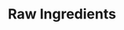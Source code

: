 ---
layout: place
title: "Raw Ingredients"
permalink: /georgia/tybee-island/raw-ingredients.html
stateAbbr: GA
stateName: Georgia
cityName: Tybee Island
seo:
  name: "Raw Ingredients"
  type: Restaurant
  links: http://rawtybee.com/
description: "Hip sushi restaurant with a graffitied blackboard making sashimi, nigiri & custom-made rolls. Looking for sushi in Tybee Island, Georgia? Check out Raw Ingre..."
place_id: ChIJqYFH4qV_-4gR__CS_4cmTbk
photos:
  - name: >-
      places/ChIJqYFH4qV_-4gR__CS_4cmTbk/photos/AeeoHcJRYAReeFAWREvQjym7MZAb3tYUELu-ZohPM6W6xRwt_a1vl9kdE4UrmzKopa8qPzui7-XYlYd2xaPWVhxgXSmZhhXgU5Kj0-V60RHz0y-uAMtM0jERHPxNnQO1R-VCnldauGHZ2mNEcI4vh5q-BuVjMSxoJjSwG-3X0HYUSP2jsDTJLxKlu6xQs0qQcAwJ1-WQdb1JyD9BVqiQuYzo_9ZWdSKT3ZMUkUdYF5Caec9leCeaTTAgzVKSn01zYY0g7PGiM6S3glmWaD7gvviekCFdvT0lYYT_ZCDUq_jwzjWi9O3OdXTgI13izIRGAfMduoh1CtIKOzSjxFjdre_MxVlYFn5QecljoGYjmXaz2DEtztZR94pvuvO0pTy2wqq72A4vVOKdhXgYB4RVY9TVkYxOBuzdiXu-VL-5ViRXCZxSy_5z
    widthPx: 4032
    heightPx: 3024
    authorAttributions:
      - displayName: Ryan
        uri: https://maps.google.com/maps/contrib/103297290275125705341
        photoUri: >-
          https://lh3.googleusercontent.com/a-/ALV-UjWyz3MNSfLQMxzZOA7godFA_YUfKIB2piXSR0gnYJwB8g0tpDs4yQ=s100-p-k-no-mo
    flagContentUri: >-
      https://www.google.com/local/imagery/report/?cb_client=maps_api_places.places_api&image_key=!1e10!2sCIHM0ogKEICAgIDW0f7mhwE&hl=en-US
    googleMapsUri: >-
      https://www.google.com/maps/place//data=!3m4!1e2!3m2!1sCIHM0ogKEICAgIDW0f7mhwE!2e10!4m2!3m1!1s0x88fb7fa5e24781a9:0xb94d2687ff92f0ff
  - name: >-
      places/ChIJqYFH4qV_-4gR__CS_4cmTbk/photos/AeeoHcJuOdMtm73parTrMvek1k4pZj-3j3q0qk5GtPRfVhs5disJxldF2N2_N7-3tZCO7m29ig5rzIPjUM0CAjH60ZqevmDLUp9jWneEFL_f2pYxNtqZroCobPjre6S70H9aGsHV6YR4HCQ5CMQpAOtLEOk_75uBNaiFMFPqwCTPzMV-y2ZN5W2RK5UbsbzR_szQXCdtY1kmt4f_OOMTw5Y3K0_6U2LxJKPPf98ySwvePCYILaDNGRzfUjFZlulEgBx5DC9jZYi5Mu6R80VQK__dQQtqvkf8d92YLrcDVhTgTxDIDolEg1mELLAc3nDF0L3RNNUhKFA5LJQahh_Tv78FqtbhpO183mf-EbfMSCo_brV9TMNPGIfwRgCy7LIcgCsdW7V0wvHaBjB8ZpQMs-ARSvUDovcVat0mDiwoMoBac4DpRA
    widthPx: 4032
    heightPx: 2268
    authorAttributions:
      - displayName: Angela Knotts
        uri: https://maps.google.com/maps/contrib/110481769483373630863
        photoUri: >-
          https://lh3.googleusercontent.com/a-/ALV-UjVHY5K7Jxr7oab5ht7__o74OoEoM1uGzDWqz_f1MYjvtrwea_SwMw=s100-p-k-no-mo
    flagContentUri: >-
      https://www.google.com/local/imagery/report/?cb_client=maps_api_places.places_api&image_key=!1e10!2sCIHM0ogKEICAgIC4x6myBQ&hl=en-US
    googleMapsUri: >-
      https://www.google.com/maps/place//data=!3m4!1e2!3m2!1sCIHM0ogKEICAgIC4x6myBQ!2e10!4m2!3m1!1s0x88fb7fa5e24781a9:0xb94d2687ff92f0ff
  - name: >-
      places/ChIJqYFH4qV_-4gR__CS_4cmTbk/photos/AeeoHcKEeslBgMUZp3jRwO-EpzysvlDGrKKiYWB4QRk8ZIQM1EaRdUTvncpsy0b2gSOizP_IYDf6QZ3Mmj9pCoYu7Z_PJmlAYEoNAjwOUvbtnHEOPHQM5W-nvLsfqEYRqA0tsA12x07f7ES2HqEdX2B-2dqZ0Qn9VObu_OPHR11nFnRzsywhK8Ifl6eeSkWVuO_u4ka3KaKeK6VdpE1iGRU9gj2T3CnY1z61HtUQWAy9HimLr1pO_O98zPhdR4StFsB8Qg778F758jfsASfN7q_VZ0YsV_FMimh1i7jA9AlK5280Uo4Rz5mYVOwjFosJFSP5lE4ZRMCXZxpVPCOH6Y08oYLjdk17HyaLVqH64OD7_sBlBkou8q_ggztxDdODCAIaSaRKmy97Q02PAh_DJ8AC5UOMt-kwmubmiAuPZg1JCnfEPQ
    widthPx: 4000
    heightPx: 3000
    authorAttributions:
      - displayName: 90justinl
        uri: https://maps.google.com/maps/contrib/109803854505860919825
        photoUri: >-
          https://lh3.googleusercontent.com/a-/ALV-UjWlJ8sOJlw6nvROhikKJfKx1CBoGxGao4E22U4g8JPUcJ9nCPGY=s100-p-k-no-mo
    flagContentUri: >-
      https://www.google.com/local/imagery/report/?cb_client=maps_api_places.places_api&image_key=!1e10!2sCIHM0ogKEICAgMDwkO7nLA&hl=en-US
    googleMapsUri: >-
      https://www.google.com/maps/place//data=!3m4!1e2!3m2!1sCIHM0ogKEICAgMDwkO7nLA!2e10!4m2!3m1!1s0x88fb7fa5e24781a9:0xb94d2687ff92f0ff
  - name: >-
      places/ChIJqYFH4qV_-4gR__CS_4cmTbk/photos/AeeoHcLwrT6UJn0kxIgBBqlMp0aPbHVfs-oD4q0xL509LDWrpX_CLscsITgyvYph5EuKUKeaD7d6TjmA7fPJoPLIP_bKxpn5_MpSSwqk1pEk0usxkXM0UpXWCGKfZCKHPOqXYxgt12b4RfspTrOVJHFFImg3OMtjHZx2SwGXiS8QtrrMppcU8BezOlTSli_N0QhZzIWzPs3sWuE56gbBSxYpbHdSOt5s0arKt-4kAUf01tHnFE7QVNxkCdlntpkuuZL0jmBK7V7dRhUa0x-VuKfj4OoZ7EJp0Kr-gtkrL_SCnrAeQA
    widthPx: 4192
    heightPx: 2359
    authorAttributions:
      - displayName: Raw Ingredients
        uri: https://maps.google.com/maps/contrib/107020042412437536044
        photoUri: >-
          https://lh3.googleusercontent.com/a-/ALV-UjUMty29_jU-2wXndfV9bJSE8jQygC9-TkIUPNhCR4Op13xJ5sl5=s100-p-k-no-mo
    flagContentUri: >-
      https://www.google.com/local/imagery/report/?cb_client=maps_api_places.places_api&image_key=!1e10!2sAF1QipPtduAiOsMPzHk2vd2Kis8tiOsjEg-VbjjXlRho&hl=en-US
    googleMapsUri: >-
      https://www.google.com/maps/place//data=!3m4!1e2!3m2!1sAF1QipPtduAiOsMPzHk2vd2Kis8tiOsjEg-VbjjXlRho!2e10!4m2!3m1!1s0x88fb7fa5e24781a9:0xb94d2687ff92f0ff
  - name: >-
      places/ChIJqYFH4qV_-4gR__CS_4cmTbk/photos/AeeoHcLb_mt9GSyxWUaQ4TchZ-hI1V6qjijIr4hcaZ92v1_AnMkkcJ4ORjuy9j9S4Yk8pn0Q4tGeOI-gi3ztQwqSauF9sKaMoY1AB5KwKdr9EX__bM1JATFn_FVcw0QtF39TOfWrJu82lQOul7jrf4V1ncifccc9drSfkdgz-6iENXDAyxomG2ddlxojvlv3NQ0WgYOR4mQ597aY5HImTb2cJ9luLKZVTHPeCp9ZOH1V1pYpsDr1UGeoTFb0aNyjcGJbIWYWcSd0AMcq0a0ChoHvPBcDZzU-30eM-MvkOV3M5s79BN2e_OxLnaWottvZ2KvQGYJFGKRhh964INnjGN5vbr1xPH9Vmnjmk7OCZipNZotsDokyqmo-tgQqlRbtNJvNVLAk3Ev02ryA3ZdIyqFxX3ug0lExWivnoaHw5LcLM1pt0WPt
    widthPx: 4000
    heightPx: 3000
    authorAttributions:
      - displayName: 90justinl
        uri: https://maps.google.com/maps/contrib/109803854505860919825
        photoUri: >-
          https://lh3.googleusercontent.com/a-/ALV-UjWlJ8sOJlw6nvROhikKJfKx1CBoGxGao4E22U4g8JPUcJ9nCPGY=s100-p-k-no-mo
    flagContentUri: >-
      https://www.google.com/local/imagery/report/?cb_client=maps_api_places.places_api&image_key=!1e10!2sCIHM0ogKEICAgMDwkO7nzAE&hl=en-US
    googleMapsUri: >-
      https://www.google.com/maps/place//data=!3m4!1e2!3m2!1sCIHM0ogKEICAgMDwkO7nzAE!2e10!4m2!3m1!1s0x88fb7fa5e24781a9:0xb94d2687ff92f0ff
  - name: >-
      places/ChIJqYFH4qV_-4gR__CS_4cmTbk/photos/AeeoHcIVXxbYDic_XhCCq9CmbR5IN2ciJz_p7r4DgpfZgEe1vmDi5eeaJMePGOKlJcu2GujqAQnj-9-Gr4HDLkc-THCN6dnuTcWyWP2MU6I6nFl0j6wBZA-jjPKyryjpGIjPRGlelaNaMDyHj70JuXgnaeG4DClTlLGLZUe_9DOYxH2d-CB7L7Q6MHVCTNjyYUC3RG8xiVEf_7dmn3DvWLnm0eF2Qogkj_yedmDZdOgc5jtM-f8Pz_BWurMgTQC4HnELqwSypRsad5c4Nv-M3J1jmdq1z8DAUnJrNSTMuK0ovuvUQGe6V6hnM_JkJS0arnbkoi_Hz5O7sO_JbDY5wKtJ-bG-NeYTIA3ri7amo475m_VjRo56WtNDRiXicoMCV9FOM21SqcAbvEA5nwvR1YJfHn520R9Jr98wN6wJitD2fQHqVc4
    widthPx: 4032
    heightPx: 3024
    authorAttributions:
      - displayName: Tannah Greenwood
        uri: https://maps.google.com/maps/contrib/114331296690978270059
        photoUri: >-
          https://lh3.googleusercontent.com/a/ACg8ocKYxgTzQsbXfQoYjBbeQiUOySqHP2Et4RylFDts94hdvO3gnkA=s100-p-k-no-mo
    flagContentUri: >-
      https://www.google.com/local/imagery/report/?cb_client=maps_api_places.places_api&image_key=!1e10!2sCIHM0ogKEICAgIDbw5yMvQE&hl=en-US
    googleMapsUri: >-
      https://www.google.com/maps/place//data=!3m4!1e2!3m2!1sCIHM0ogKEICAgIDbw5yMvQE!2e10!4m2!3m1!1s0x88fb7fa5e24781a9:0xb94d2687ff92f0ff
  - name: >-
      places/ChIJqYFH4qV_-4gR__CS_4cmTbk/photos/AeeoHcJkTuvp0qHt0uJkoUNUjZ7Na-DwYCEeSlM2yMPJYN39U7J2HGHaIvJIQSIKGjGpdRHNLxyOaFIyJKO3yKvQQNfJzdvUf5qZnmZj88n8TilHNWBW03u03NLC2cg2T-3fWC02wBiT_t2gil4Nenz_6pmBt8XZBYuES5jdXkFs9kZGmcXReklF_SQ2YGTSw2jMQTIZVP8HtmKJIBRuChQZEOJLuBx0u1iC4cH6gPKCfVgkK80h4brz2zCqpr8SCLphokaB19hPu8ZBwxw7zUN0y9bQrltikfKyc12pis9gPQw9NHSXpOjCA9Nf60by3qVFASWv491hJXWFyYXfhxZEgq2mvw3SFWuA8q3VojLU7pXk4or2Gqvk3xAkYUdlcRNdhXA7PZ8K8YgXRxn8yvdZVS9krSPX80rWPBuP-FErKsQtqlnM
    widthPx: 4800
    heightPx: 3600
    authorAttributions:
      - displayName: Mike Stanford (Paw Paw Mikey)
        uri: https://maps.google.com/maps/contrib/107752947318714010976
        photoUri: >-
          https://lh3.googleusercontent.com/a-/ALV-UjU2-dM3AxS3fk0YVB_SrHdwv4Lcp9JMbIZ9VI4NDUnNW-XylUnx=s100-p-k-no-mo
    flagContentUri: >-
      https://www.google.com/local/imagery/report/?cb_client=maps_api_places.places_api&image_key=!1e10!2sCIHM0ogKEICAgICrzZPnlwE&hl=en-US
    googleMapsUri: >-
      https://www.google.com/maps/place//data=!3m4!1e2!3m2!1sCIHM0ogKEICAgICrzZPnlwE!2e10!4m2!3m1!1s0x88fb7fa5e24781a9:0xb94d2687ff92f0ff
  - name: >-
      places/ChIJqYFH4qV_-4gR__CS_4cmTbk/photos/AeeoHcL3lrb_KQPdHm1lnAOVQkZ6ym77RTLz26UU-M_T5f47LvxfKOoYOAI3XuJURCfmcXemVWbxh1MLSgTnYvb4vdIbuuiKp1C5Z_YhiiI5cI7cT9i1plYPTzt-vV5Ukes_6RrXBTYmlDvOJAmfrOxDJFXHqHCD409fAf9aFjMu_yBMH-yB05ygRI2qNB20JZOBXIHIlS9tSFDpy_Ph3MlHa0xV3_o3M3mguKWmh18akO_e6-RDI464AMk54IhqlL0k-0SvbnC1k9nbcJKKPjVN17mIAsZt6cWRR5jatedeo-to0UB6Ddzx4Uoss6Nob_CTmqM5gh925iRGo1ywllWga1o_apoBzyOb8nDhs9M0CYy7JAgfzPiIeT_VFQcR14EJ9DliG-z8pbNLA9X0XATdyFHoRkbXQ87bLDMrmm2-Cmg_D1s
    widthPx: 4032
    heightPx: 3024
    authorAttributions:
      - displayName: Danielle Wheeler
        uri: https://maps.google.com/maps/contrib/105009393955821898520
        photoUri: >-
          https://lh3.googleusercontent.com/a-/ALV-UjWVk1Pjforhr87hLqCM6qpzo14N-0PCEIrZqxiK7ROsw-4zzzEX=s100-p-k-no-mo
    flagContentUri: >-
      https://www.google.com/local/imagery/report/?cb_client=maps_api_places.places_api&image_key=!1e10!2sCIHM0ogKEICAgIDdj9HdrQE&hl=en-US
    googleMapsUri: >-
      https://www.google.com/maps/place//data=!3m4!1e2!3m2!1sCIHM0ogKEICAgIDdj9HdrQE!2e10!4m2!3m1!1s0x88fb7fa5e24781a9:0xb94d2687ff92f0ff
  - name: >-
      places/ChIJqYFH4qV_-4gR__CS_4cmTbk/photos/AeeoHcKtHo4xAXaw_4dBksDNtwNxojhl1SURA2jEi8iYJLX9BhR6-cLXWxUQS-RYSb41Kz-WzntDh91q6rhx_OM2LBGteNaXZg7uV5kojkW083nz46E9EASqniWEokD9yWiVmo2TBMEBvhNcaKzijHsUKJzfqyj4lF52oQFlZRd0usqbDQ_XobFbKXicIuhp5o2zzF19X1x-Riy73z2Iy1rT09srbf7ddWbKejG5HawdV_8kFqQcWBfbv7Z0llTIV6IRKDyBewUAwN1KJRytdXcVegYQFZNMlSDEkQvvpYaUOwfNA34oH-a8Z4crYZj1KJdxExhHOgV3Us-gJ2LZIRqAqDvmln67SnHFoW4p3WfoJ_3578zlsHnNuG25VHJtWA8m-BC0VZ-PaHEJ1I2k8q7U3c6nQS7XVjZuykqQoG2MkJOzoV0o
    widthPx: 4000
    heightPx: 2252
    authorAttributions:
      - displayName: Brian Burns
        uri: https://maps.google.com/maps/contrib/107012197366817526237
        photoUri: >-
          https://lh3.googleusercontent.com/a-/ALV-UjW7DxUmE1BnaEF1ttYHsQ3gBhMSJCwDSe4O5y-jNh4gTvdL2-PZ=s100-p-k-no-mo
    flagContentUri: >-
      https://www.google.com/local/imagery/report/?cb_client=maps_api_places.places_api&image_key=!1e10!2sCIHM0ogKEICAgIDr197W8QE&hl=en-US
    googleMapsUri: >-
      https://www.google.com/maps/place//data=!3m4!1e2!3m2!1sCIHM0ogKEICAgIDr197W8QE!2e10!4m2!3m1!1s0x88fb7fa5e24781a9:0xb94d2687ff92f0ff
  - name: >-
      places/ChIJqYFH4qV_-4gR__CS_4cmTbk/photos/AeeoHcJGAj5dBpta83ZcXdT3hPeCiXZtRjoRlwlX6TuGYbAVCSjL2SC-Ek-jvvIAPaqp_W5ElSeElEJ6tKkm1q9rAMu5MPgiZ650Yug0G8-4R_3ZWTS3IMKu0e6k-w2kQJ7N4u-gtT97minvA9rmkxn7pkGysKweC12nBuCqh8Bai2NIyA3eS7Ldeos_BYP6uoUQQkqB0cRGyk13XTArcKr-HspQSmR6jNW7_mX60lRfyhA1Ywf2Yg_PKXcjdN80XRi7Jgsfl5CVWTT6zU_H8s84i1O3Ps1kMtyhJJUpTlJ9umNwjODKH7kN90EYXVYTOuDFVJlparXyogR_lHMBL4XRv_8QNlXnTH3WcypFDiA0d0Cscw7QnncqDgxJEWTMju5s9LMvIzAytP5naN9-ogApH8wfnJv8KthAlLoT4b4LmmKbek0q
    widthPx: 3024
    heightPx: 3024
    authorAttributions:
      - displayName: tracie sanchez
        uri: https://maps.google.com/maps/contrib/105512893479349095397
        photoUri: >-
          https://lh3.googleusercontent.com/a-/ALV-UjUKMWH9FSuJG91VThiv7pl6JqDXWbsnJT8v--Xf8pG77DrViQ58vw=s100-p-k-no-mo
    flagContentUri: >-
      https://www.google.com/local/imagery/report/?cb_client=maps_api_places.places_api&image_key=!1e10!2sCIHM0ogKEICAgIC-q8OXuAE&hl=en-US
    googleMapsUri: >-
      https://www.google.com/maps/place//data=!3m4!1e2!3m2!1sCIHM0ogKEICAgIC-q8OXuAE!2e10!4m2!3m1!1s0x88fb7fa5e24781a9:0xb94d2687ff92f0ff
address: 18C Tybrisa St, Tybee Island, GA 31328, USA
street: 18C Tybrisa St
city: Tybee Island
state: GA
zip: '31328'
country: USA
neighborhood: null
latitude: '31.992389'
longitude: '-80.848792'
accessibility_options:
  wheelchairAccessibleParking: true
  wheelchairAccessibleEntrance: true
  wheelchairAccessibleRestroom: true
  wheelchairAccessibleSeating: true
business_status: OPERATIONAL
name: Raw Ingredients
google_maps_links:
  directionsUri: >-
    https://www.google.com/maps/dir//''/data=!4m7!4m6!1m1!4e2!1m2!1m1!1s0x88fb7fa5e24781a9:0xb94d2687ff92f0ff!3e0
  placeUri: https://maps.google.com/?cid=13352370835773649151
  writeAReviewUri: >-
    https://www.google.com/maps/place//data=!4m3!3m2!1s0x88fb7fa5e24781a9:0xb94d2687ff92f0ff!12e1
  reviewsUri: >-
    https://www.google.com/maps/place//data=!4m4!3m3!1s0x88fb7fa5e24781a9:0xb94d2687ff92f0ff!9m1!1b1
  photosUri: >-
    https://www.google.com/maps/place//data=!4m3!3m2!1s0x88fb7fa5e24781a9:0xb94d2687ff92f0ff!10e5
primary_type: Sushi Restaurant
opening_hours:
  regular: null
  current: null
secondary_opening_hours:
  regular:
    weekdayDescriptions: null
    type: null
  current:
    weekdayDescriptions: null
    type: null
phone: (912) 499-4178
price_level: PRICE_LEVEL_MODERATE
price_range: $10 &ndash; $20
rating: '4.7'
rating_count: 760
website: http://rawtybee.com/
reviews:
  - name: >-
      places/ChIJqYFH4qV_-4gR__CS_4cmTbk/reviews/ChZDSUhNMG9nS0VJQ0FnTUR3a083bmRBEAE
    relativePublishTimeDescription: 3 weeks ago
    rating: 5
    text:
      text: >-
        Very interesting place, but it will not disappoint. As you walk in, you
        walk to the counter to observe the menu and place your order. You are
        told to sit at any table and your food will be delivered to you. The
        service was quick, and the sushi was fresh and tasty. Not only that, but
        the rolls were quite filling! I also found it interesting that you can
        create your own rolls, bowls, and burritos. Would absolutely come back
        to try more of the menu!
      languageCode: en
    originalText:
      text: >-
        Very interesting place, but it will not disappoint. As you walk in, you
        walk to the counter to observe the menu and place your order. You are
        told to sit at any table and your food will be delivered to you. The
        service was quick, and the sushi was fresh and tasty. Not only that, but
        the rolls were quite filling! I also found it interesting that you can
        create your own rolls, bowls, and burritos. Would absolutely come back
        to try more of the menu!
      languageCode: en
    authorAttribution:
      displayName: 90justinl
      uri: https://www.google.com/maps/contrib/109803854505860919825/reviews
      photoUri: >-
        https://lh3.googleusercontent.com/a-/ALV-UjWlJ8sOJlw6nvROhikKJfKx1CBoGxGao4E22U4g8JPUcJ9nCPGY=s128-c0x00000000-cc-rp-mo-ba4
    publishTime: '2025-03-22T18:47:00.933755Z'
    flagContentUri: >-
      https://www.google.com/local/review/rap/report?postId=ChZDSUhNMG9nS0VJQ0FnTUR3a083bmRBEAE&d=17924085&t=1
    googleMapsUri: >-
      https://www.google.com/maps/reviews/data=!4m6!14m5!1m4!2m3!1sChZDSUhNMG9nS0VJQ0FnTUR3a083bmRBEAE!2m1!1s0x88fb7fa5e24781a9:0xb94d2687ff92f0ff
  - name: >-
      places/ChIJqYFH4qV_-4gR__CS_4cmTbk/reviews/ChZDSUhNMG9nS0VJQ0FnTUNJOGQ2T0VBEAE
    relativePublishTimeDescription: a week ago
    rating: 5
    text:
      text: >-
        Excellent sushi that could easily compete in any metropolitan US city! A
        serious splendid surprise! The service and staff were professional and
        knowledgeable. The gentlemen were personable and friendly to speak with
        about the area. The beer selection was great! Note to parents: if you’re
        looking for something other than corn dogs and fried food, look no
        further. Healthy options for picky eaters.
      languageCode: en
    originalText:
      text: >-
        Excellent sushi that could easily compete in any metropolitan US city! A
        serious splendid surprise! The service and staff were professional and
        knowledgeable. The gentlemen were personable and friendly to speak with
        about the area. The beer selection was great! Note to parents: if you’re
        looking for something other than corn dogs and fried food, look no
        further. Healthy options for picky eaters.
      languageCode: en
    authorAttribution:
      displayName: Jacob Myers
      uri: https://www.google.com/maps/contrib/112282642340478676480/reviews
      photoUri: >-
        https://lh3.googleusercontent.com/a-/ALV-UjXPhqp9pXRFoqakL7zXybTyLRPczp4sIqQZ1yVNczdgmPolwJo=s128-c0x00000000-cc-rp-mo
    publishTime: '2025-04-02T23:01:17.779358Z'
    flagContentUri: >-
      https://www.google.com/local/review/rap/report?postId=ChZDSUhNMG9nS0VJQ0FnTUNJOGQ2T0VBEAE&d=17924085&t=1
    googleMapsUri: >-
      https://www.google.com/maps/reviews/data=!4m6!14m5!1m4!2m3!1sChZDSUhNMG9nS0VJQ0FnTUNJOGQ2T0VBEAE!2m1!1s0x88fb7fa5e24781a9:0xb94d2687ff92f0ff
  - name: >-
      places/ChIJqYFH4qV_-4gR__CS_4cmTbk/reviews/ChdDSUhNMG9nS0VJQ0FnTUNJbjlpODhBRRAB
    relativePublishTimeDescription: a week ago
    rating: 5
    text:
      text: >-
        Wonderful time at Raw today as first time visitors. We got the Tron
        roll, rainbow roll, and tuna tataki. We also got the lychee and Earl
        Grey bubble teas, which were delicious. Highly recommend for a
        refreshing meal after  beach day!
      languageCode: en
    originalText:
      text: >-
        Wonderful time at Raw today as first time visitors. We got the Tron
        roll, rainbow roll, and tuna tataki. We also got the lychee and Earl
        Grey bubble teas, which were delicious. Highly recommend for a
        refreshing meal after  beach day!
      languageCode: en
    authorAttribution:
      displayName: Lainey Upchurch
      uri: https://www.google.com/maps/contrib/110646853153101318098/reviews
      photoUri: >-
        https://lh3.googleusercontent.com/a-/ALV-UjXujt5GGNFeEx_s6AX6Wqy8elOU_1FSuU5yL_va1ZwHg-8hWLUm=s128-c0x00000000-cc-rp-mo-ba2
    publishTime: '2025-04-05T18:33:48.904401Z'
    flagContentUri: >-
      https://www.google.com/local/review/rap/report?postId=ChdDSUhNMG9nS0VJQ0FnTUNJbjlpODhBRRAB&d=17924085&t=1
    googleMapsUri: >-
      https://www.google.com/maps/reviews/data=!4m6!14m5!1m4!2m3!1sChdDSUhNMG9nS0VJQ0FnTUNJbjlpODhBRRAB!2m1!1s0x88fb7fa5e24781a9:0xb94d2687ff92f0ff
  - name: >-
      places/ChIJqYFH4qV_-4gR__CS_4cmTbk/reviews/ChZDSUhNMG9nS0VJQ0FnSUNyNklyMEFnEAE
    relativePublishTimeDescription: 9 months ago
    rating: 5
    text:
      text: >-
        This place is fantastic! Everything is so fresh and delicious! We loved
        how you can build your own sushi and bowls for everyones taste. The
        place was clean. They were all so nice as well. A rare find for sure.
      languageCode: en
    originalText:
      text: >-
        This place is fantastic! Everything is so fresh and delicious! We loved
        how you can build your own sushi and bowls for everyones taste. The
        place was clean. They were all so nice as well. A rare find for sure.
      languageCode: en
    authorAttribution:
      displayName: Jessica T
      uri: https://www.google.com/maps/contrib/111131791718438253158/reviews
      photoUri: >-
        https://lh3.googleusercontent.com/a-/ALV-UjU_j9lJk4ctPg3eFkmRv5XyE9wtOcxLxwbWC7QwB9EYiWjyVyDe=s128-c0x00000000-cc-rp-mo-ba3
    publishTime: '2024-07-03T18:42:47.443123Z'
    flagContentUri: >-
      https://www.google.com/local/review/rap/report?postId=ChZDSUhNMG9nS0VJQ0FnSUNyNklyMEFnEAE&d=17924085&t=1
    googleMapsUri: >-
      https://www.google.com/maps/reviews/data=!4m6!14m5!1m4!2m3!1sChZDSUhNMG9nS0VJQ0FnSUNyNklyMEFnEAE!2m1!1s0x88fb7fa5e24781a9:0xb94d2687ff92f0ff
  - name: >-
      places/ChIJqYFH4qV_-4gR__CS_4cmTbk/reviews/ChZDSUhNMG9nS0VJQ0FnSURidzV5TVhREAE
    relativePublishTimeDescription: 8 months ago
    rating: 5
    text:
      text: >-
        If you’re looking for sushi in the Savannah area, it is 100% worth the
        drive to Tybee for this. My husband and I have been coming here for over
        5 years and have never been disappointed. Everything they make is fresh
        and high quality and anytime we give another sushi place in town a try,
        we wish we would have just made the drive to Tybee because it’s THAT
        GOOD!
      languageCode: en
    originalText:
      text: >-
        If you’re looking for sushi in the Savannah area, it is 100% worth the
        drive to Tybee for this. My husband and I have been coming here for over
        5 years and have never been disappointed. Everything they make is fresh
        and high quality and anytime we give another sushi place in town a try,
        we wish we would have just made the drive to Tybee because it’s THAT
        GOOD!
      languageCode: en
    authorAttribution:
      displayName: Tannah Greenwood
      uri: https://www.google.com/maps/contrib/114331296690978270059/reviews
      photoUri: >-
        https://lh3.googleusercontent.com/a/ACg8ocKYxgTzQsbXfQoYjBbeQiUOySqHP2Et4RylFDts94hdvO3gnkA=s128-c0x00000000-cc-rp-mo-ba2
    publishTime: '2024-08-08T19:25:54.920617Z'
    flagContentUri: >-
      https://www.google.com/local/review/rap/report?postId=ChZDSUhNMG9nS0VJQ0FnSURidzV5TVhREAE&d=17924085&t=1
    googleMapsUri: >-
      https://www.google.com/maps/reviews/data=!4m6!14m5!1m4!2m3!1sChZDSUhNMG9nS0VJQ0FnSURidzV5TVhREAE!2m1!1s0x88fb7fa5e24781a9:0xb94d2687ff92f0ff
parking_options:
  paidParkingLot: true
  paidStreetParking: true
  valetParking: false
payment_options:
  acceptsCreditCards: true
  acceptsCashOnly: false
  acceptsNfc: true
allow_dogs: null
curbside_pickup: null
delivery: false
dine_in: true
good_for_children: true
good_for_groups: true
good_for_sports: false
live_music: false
menu_for_children: false
outdoor_seating: false
reservable: false
restroom: true
serves_beer: true
serves_breakfast: false
serves_brunch: false
serves_cocktails: null
serves_coffee: true
serves_dinner: true
serves_dessert: null
serves_lunch: true
serves_vegetarian_food: true
serves_wine: true
takeout: true
summary: >-
  Hip sushi restaurant with a graffitied blackboard making sashimi, nigiri &
  custom-made rolls.

---